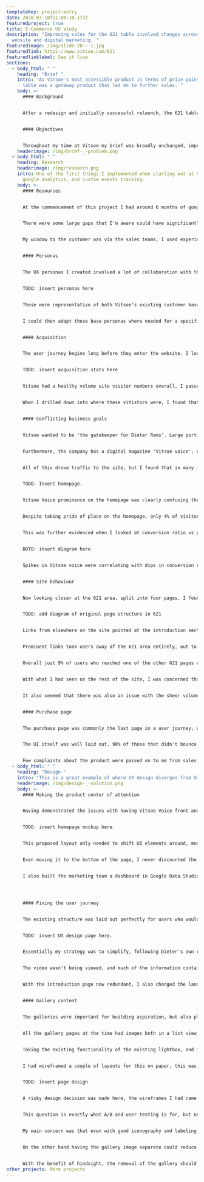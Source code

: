 ```yaml
---
templateKey: project-entry
date: 2020-07-10T11:08:10.177Z
featuredproject: true
title: E-Commerce UX study
description: "Improving sales for the 621 table involved changes across the the
  website and digital marketing. "
featuredimage: /img/slide-20-–-1.jpg
featuredlink: https://www.vitsoe.com/621
featuredlinklabel: See it live
sections:
  - body_html: " "
    heading: "Brief "
    intro: "As Vitsoe's most accessible product in terms of price point, the 621
      table was a gateway product that led on to further sales. "
    body: >-
      #### Background


      After a redesign and initially successful relaunch, the 621 table had been plagued by supply and stock issues throughout 2018. Sales in shops were being maintained, since it was a lower priced item (comparative to their other products), whilst online orders were dropping away.


      #### Objectives


      Throughout my time at Vitsoe my brief was broadly unchanged, improving online sales. The 621 table was the first product I was asked to look at. This meant the UX process I went through here was the most comprehensive, and would inform my later work on their other products.
    headerimage: /img/brief-_-problem.png
  - body_html: " "
    heading: Research
    headerimage: /img/research.png
    intro: One of the first things I implemented when starting out at Vitsoe was
      google analytics, and custom events tracking.
    body: >-
      #### Resources


      At the commencement of this project I had around 6 months of google analytics data, and access to years worth of sales figures. 


      There were some large gaps that I'm aware could have significantly improved my UX process. Social media marketing was untracked, email promotions did not use trackable links, and I would not have access to customers for interviews, focus groups or user testing. 


      My window to the customer was via the sales teams, I used experienced salespeople to better understand customer motivations and frustrations. 


      #### Personas


      The UX personas I created involved a lot of collaboration with the most experienced Vitsoe salespeople. I used website acquisition and device statistics to decide what technology they used. The majority of Vitsoe customers used apple products for example. 


      TODO: insert personas here 


      These were representative of both Vitsoe's existing customer base, and their target market. The 606 shelving system is Vitsoe's main product, so they are focused on that, with relevant information like their living situation. 


      I could then adapt these base personas where needed for a specific project. For example, in the base persona Hans owns a shelving system from a competitor, and want to purchase additional components from Vitsoe. For this 621 table project he would own a 620 chair from a competitor and want to buy the table to accompany it.


      #### Acquisition


      The user journey begins long before they enter the website. I looked at where we were getting our visitors from, and how many. If people weren't seeing or hearing about Vitsoe's products, changes I made on the website couldn't be effective. 


      TODO: insert acquisition stats here


      Vitsoe had a healthy volume site visitor numbers overall, I passed along social media sites and publications that we being particularly effective for us. 


      When I drilled down into where these vitistors were, I found that a 20% were entering to the 'good design page', which explained Dieter Rams's 10 principles of good design. Heatmap research had been conducted 3 years previously, shortly after the section was redesigned. This found that a majority of visitors were coming to copy-paste the principles, and visitors were mostly product design students learning about Dieter Rams. I saw that 80% of visitors to the page didn't visit any other part of the website. 


      #### Conflicting business goals


      Vitsoe wanted to be 'the gatekeeper for Dieter Rams'. Large portions of the website are taken up with the career, history and philosophy of the designer's work. These pages were ranked at the top of search engines for 'Dieter Rams', driving a huge volume of traffic to the site. 


      Furthermore, the company has a digital magazine 'Vitsoe voice', collection of lifestyle and design articles. Many featured vitsoe products, but they would often be features on an interesting Vitsoe customer, or Rams's design philosophy. 


      All of this drove traffic to the site, but I found that in many instances it conflicted with the goals to use the site for e-commerce applications. 


      TODO: Insert homepage.


      Vitsoe Voice prominence on the homepage was clearly confusing the perception of Vitsoe as a retailer, and the behaviour tracking backed this up. After the good design page the homepage was the 2nd largest entry point, a quarter of users bounced, of those remaining only just over half moved on to view product pages. Most of the remainder were visiting sections on Dieter Rams. 


      Despite taking pride of place on the homepage, only 4% of visitors were interested in reading Vitsoe Voice. When I looked further at Vitsoe Voice, I found that the overwhelming majority of readers were coming directly, and pageviews spiked whenever the company released a newsletter to existing customers.


      This was further evidenced when I looked at conversion ratio vs pageviews to vitsoe voice. 


      DOTO: insert diagram here


      Spikes in Vitsoe voice were correlating with dips in conversion rate; indicating that these vitisors were less likely to make a purchase and were most probably existing customers. 


      #### Site behaviour


      Now looking closer at the 621 area, split into four pages, I found this to be a microcosm of the larger issues I'd found. 


      TODO: add diagram of original page structure in 621 


      Links from elsewhere on the site pointed at the introduction section, and with the path /621, it was also the most popular entry point for organic searches for the table. Of the 70% that didn't leave the site entirely, less than half visited other pages within the 621 area.


      Prominent links took users away of the 621 area entirely, out to pages about Dieter's career and the good design page. 


      Overall just 9% of users who reached one of the other 621 pages ever saw the buy page. 


      With what I had seen on the rest of the site, I was concerned that a user would not even realise the there were products available for purchase. Focusing so heavily on the design, history and philosophy behind the product made it easy to mistake these pages as purely informational.


      It also seemed that there was also an issue with the sheer volume of information here. I could see from several metrics most users weren't reaching the end of the page let alone actually reading all this information.


      #### Purchase page


      The purchase page was commonly the last page in a user journey, where customers were making a purchase decision. Few people went back to gallery and detail pages, but this was likely because they had already had an opportunity to see these. Of course those who deliberated longer and spent a lot of time circling through the various pages were much more likely to make a purchase. 


      The UI itself was well laid out. 90% of those that didn't bounce interacted with the customisation controls, so their purpose seemed to be clear enough. 


      Few complaints about the product were passed on to me from sales teams, so I was happy that the studio photography was accurately portraying the product.
  - body_html: " "
    heading: "Design "
    intro: "This is a great example of where UX design diverges from UI. "
    headerimage: /img/design-_-solution.png
    body: >-
      #### Making the product center of attention


      Having demonstrated the issues with having Vitsoe Voice front and center of the homepage, this was the first problem to solve. 


      TODO: insert homepage mockup here. 


      This proposed layout only needed to shift UI elements around, meaning it carried a low development cost. 


      Even moving it to the bottom of the page, I never discounted the value the editorial had. I used tracking of ecommerce conversion to highlight specific articles that were driving sales, even with what appeared to be existing customers. Unsurprisingly, articles that featured products were better at driving sales.


      I also built the marketing team a dashboard in Google Data Studio so they could see how effective their newsletters, social media, and articles were at driving sales.




      #### Fixing the user journey


      The existing structure was laid out perfectly for users who would visit each page, read all the content contained, and move onto the next section. In reality users tend not to do this. 


      TODO: insert UX design page here. 


      Essentially my strategy was to simplify, following Dieter's own rules, anything that was not strictly supporting the products function should be removed. 


      The video wasn't being viewed, and much of the information contained in the pages were duplications. So mostly content was removed, without  the loss information. 


      With the introduction page now redundant, I also changed the landing page for /621, all the links on the site would now go directly to the purchase page. The design and details page was there, but now in support of the buy page the users decision to make a purchase. 


      #### Gallery content


      The galleries were important for building aspiration, but also played a role in the 621's gateway strategy. Gallery images predominantly featured other vitsoe products alongside the table itself.


      All the gallery pages at the time had images both in a list view, but also had a gallery lightbox which allowed users to scroll through the content. The lightbox was being used to view the images by the majority of visitors, and here I saw the opportunity to remove another lengthy page. 


      Taking the existing functionality of the existing lightbox, and inserting it into the buy page, meant the users could view them without leaving. 


      I had wireframed a couple of layouts for this on paper, this was the only design to be mocked up in high fidelity.


      TODO: insert page design


      A risky design decision was made here, the wireframes I had came down to having the gallery as a separate element or merging it with the existing product visualisation element. 


      This question is exactly what A/B and user testing is for, but neither of these were options I had. I would need to decide on one approach and see if it worked. 


      My main concern was that even with good iconography and labeling, a user would reasonably expect a lightbox to open larger versions of the studio photography. 


      On the other hand having the gallery image separate could reduce visibility of links to the design and detail page, product dimensions, or the useful delivery, payments and returns policy links. If it were placed below these, it would less visible itself. 


      With the benefit of hindsight, the removal of the gallery should have been a change which followed on later. Even without A/B testing being functionally available on the website, making this changes separately would have made it easier to measure its effects.
other_projects: More projects
---
```

